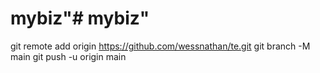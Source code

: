 # mybiz"# mybiz" 
git remote add origin https://github.com/wessnathan/te.git
git branch -M main
git push -u origin main
